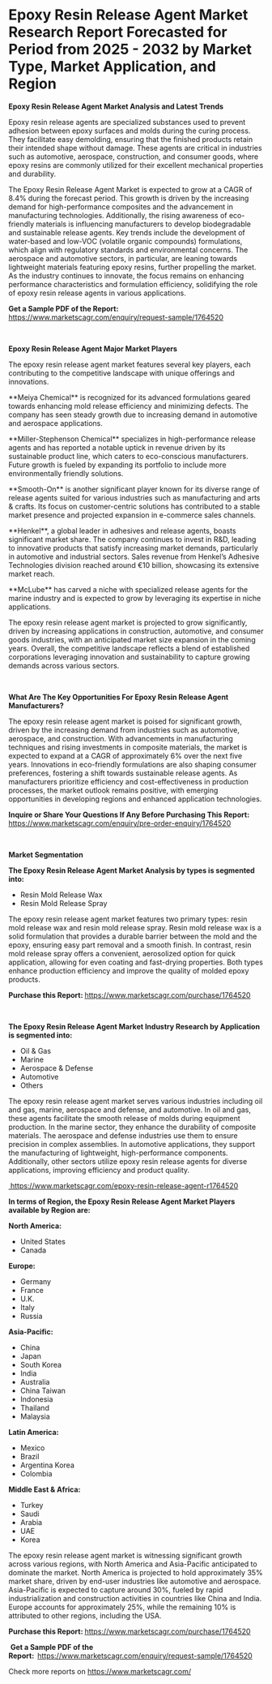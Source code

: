 <p><h1>Epoxy Resin Release Agent Market Research Report Forecasted for Period from 2025 -  2032 by Market Type, Market Application, and Region</h1></p><p><strong>Epoxy Resin Release Agent Market Analysis and Latest Trends</strong></p>
<p><p>Epoxy resin release agents are specialized substances used to prevent adhesion between epoxy surfaces and molds during the curing process. They facilitate easy demolding, ensuring that the finished products retain their intended shape without damage. These agents are critical in industries such as automotive, aerospace, construction, and consumer goods, where epoxy resins are commonly utilized for their excellent mechanical properties and durability.</p><p>The Epoxy Resin Release Agent Market is expected to grow at a CAGR of 8.4% during the forecast period. This growth is driven by the increasing demand for high-performance composites and the advancement in manufacturing technologies. Additionally, the rising awareness of eco-friendly materials is influencing manufacturers to develop biodegradable and sustainable release agents. Key trends include the development of water-based and low-VOC (volatile organic compounds) formulations, which align with regulatory standards and environmental concerns. The aerospace and automotive sectors, in particular, are leaning towards lightweight materials featuring epoxy resins, further propelling the market. As the industry continues to innovate, the focus remains on enhancing performance characteristics and formulation efficiency, solidifying the role of epoxy resin release agents in various applications.</p></p>
<p><strong>Get a Sample PDF of the Report:&nbsp;</strong> <a href="https://www.marketscagr.com/enquiry/request-sample/1764520?utm_campaign=2097&utm_medium=2&utm_source=Github&utm_content=ia&utm_term=02042025&utm_id=epoxy-resin-release-agent">https://www.marketscagr.com/enquiry/request-sample/1764520</a></p>
<p>&nbsp;</p>
<p><strong>Epoxy Resin Release Agent Major Market Players</strong></p>
<p><p>The epoxy resin release agent market features several key players, each contributing to the competitive landscape with unique offerings and innovations. </p><p>**Meiya Chemical** is recognized for its advanced formulations geared towards enhancing mold release efficiency and minimizing defects. The company has seen steady growth due to increasing demand in automotive and aerospace applications.</p><p>**Miller-Stephenson Chemical** specializes in high-performance release agents and has reported a notable uptick in revenue driven by its sustainable product line, which caters to eco-conscious manufacturers. Future growth is fueled by expanding its portfolio to include more environmentally friendly solutions.</p><p>**Smooth-On** is another significant player known for its diverse range of release agents suited for various industries such as manufacturing and arts & crafts. Its focus on customer-centric solutions has contributed to a stable market presence and projected expansion in e-commerce sales channels.</p><p>**Henkel**, a global leader in adhesives and release agents, boasts significant market share. The company continues to invest in R&D, leading to innovative products that satisfy increasing market demands, particularly in automotive and industrial sectors. Sales revenue from Henkel’s Adhesive Technologies division reached around €10 billion, showcasing its extensive market reach.</p><p>**McLube** has carved a niche with specialized release agents for the marine industry and is expected to grow by leveraging its expertise in niche applications.</p><p>The epoxy resin release agent market is projected to grow significantly, driven by increasing applications in construction, automotive, and consumer goods industries, with an anticipated market size expansion in the coming years. Overall, the competitive landscape reflects a blend of established corporations leveraging innovation and sustainability to capture growing demands across various sectors.</p></p>
<p>&nbsp;</p>
<p><strong>What Are The Key Opportunities For Epoxy Resin Release Agent Manufacturers?</strong></p>
<p><p>The epoxy resin release agent market is poised for significant growth, driven by the increasing demand from industries such as automotive, aerospace, and construction. With advancements in manufacturing techniques and rising investments in composite materials, the market is expected to expand at a CAGR of approximately 6% over the next five years. Innovations in eco-friendly formulations are also shaping consumer preferences, fostering a shift towards sustainable release agents. As manufacturers prioritize efficiency and cost-effectiveness in production processes, the market outlook remains positive, with emerging opportunities in developing regions and enhanced application technologies.</p></p>
<p><strong>Inquire or Share Your Questions If Any Before Purchasing This Report:</strong> <a href="https://www.marketscagr.com/enquiry/pre-order-enquiry/1764520?utm_campaign=2097&utm_medium=2&utm_source=Github&utm_content=ia&utm_term=02042025&utm_id=epoxy-resin-release-agent">https://www.marketscagr.com/enquiry/pre-order-enquiry/1764520</a></p>
<p>&nbsp;</p>
<p><strong>Market Segmentation</strong></p>
<p><strong>The Epoxy Resin Release Agent Market Analysis by types is segmented into:</strong></p>
<p><ul><li>Resin Mold Release Wax</li><li>Resin Mold Release Spray</li></ul></p>
<p><p>The epoxy resin release agent market features two primary types: resin mold release wax and resin mold release spray. Resin mold release wax is a solid formulation that provides a durable barrier between the mold and the epoxy, ensuring easy part removal and a smooth finish. In contrast, resin mold release spray offers a convenient, aerosolized option for quick application, allowing for even coating and fast-drying properties. Both types enhance production efficiency and improve the quality of molded epoxy products.</p></p>
<p><strong>Purchase this Report:&nbsp;</strong><a href="https://www.marketscagr.com/purchase/1764520?utm_campaign=2097&utm_medium=2&utm_source=Github&utm_content=ia&utm_term=02042025&utm_id=epoxy-resin-release-agent">https://www.marketscagr.com/purchase/1764520</a></p>
<p>&nbsp;</p>
<p><strong>The Epoxy Resin Release Agent Market Industry Research by Application is segmented into:</strong></p>
<p><ul><li>Oil & Gas</li><li>Marine</li><li>Aerospace & Defense</li><li>Automotive</li><li>Others</li></ul></p>
<p><p>The epoxy resin release agent market serves various industries including oil and gas, marine, aerospace and defense, and automotive. In oil and gas, these agents facilitate the smooth release of molds during equipment production. In the marine sector, they enhance the durability of composite materials. The aerospace and defense industries use them to ensure precision in complex assemblies. In automotive applications, they support the manufacturing of lightweight, high-performance components. Additionally, other sectors utilize epoxy resin release agents for diverse applications, improving efficiency and product quality.</p></p>
<p><a href="https://www.marketscagr.com/epoxy-resin-release-agent-r1764520?utm_campaign=2097&utm_medium=2&utm_source=Github&utm_content=ia&utm_term=02042025&utm_id=epoxy-resin-release-agent">&nbsp;https://www.marketscagr.com/epoxy-resin-release-agent-r1764520</a></p>
<p><strong>In terms of Region, the Epoxy Resin Release Agent Market Players available by Region are:</strong></p>
<p>
    <p> <strong> North America: </strong>
        <ul>
            <li>United States</li>
            <li>Canada</li>
        </ul>
        </p> 
    <p> <strong> Europe: </strong>
        <ul>
            <li>Germany</li>
            <li>France</li>
            <li>U.K.</li>
            <li>Italy</li>
            <li>Russia</li>
        </ul>
        </p> 
    <p> <strong> Asia-Pacific: </strong>
        <ul>
            <li>China</li>
            <li>Japan</li>
            <li>South Korea</li>
            <li>India</li>
            <li>Australia</li>
            <li>China Taiwan</li>
            <li>Indonesia</li>
            <li>Thailand</li>
            <li>Malaysia</li>
        </ul>
        </p> 
    <p> <strong> Latin America: </strong>
        <ul>
            <li>Mexico</li>
            <li>Brazil</li>
            <li>Argentina Korea</li>
            <li>Colombia</li>
        </ul>
        </p> 
    <p> <strong> Middle East & Africa: </strong>
        <ul>
            <li>Turkey</li>
            <li>Saudi</li>
            <li>Arabia</li>
            <li>UAE</li>
            <li>Korea</li>
        </ul>
    </p>
    </p>
<p><p>The epoxy resin release agent market is witnessing significant growth across various regions, with North America and Asia-Pacific anticipated to dominate the market. North America is projected to hold approximately 35% market share, driven by end-user industries like automotive and aerospace. Asia-Pacific is expected to capture around 30%, fueled by rapid industrialization and construction activities in countries like China and India. Europe accounts for approximately 25%, while the remaining 10% is attributed to other regions, including the USA.</p></p>
<p><strong>Purchase this Report: </strong><a href="https://www.marketscagr.com/purchase/1764520?utm_campaign=2097&utm_medium=2&utm_source=Github&utm_content=ia&utm_term=02042025&utm_id=epoxy-resin-release-agent">https://www.marketscagr.com/purchase/1764520</a></p>
<p>&nbsp;<strong>Get a Sample PDF of the Report:&nbsp;&nbsp;</strong><a href="https://www.marketscagr.com/enquiry/request-sample/1764520?utm_campaign=2097&utm_medium=2&utm_source=Github&utm_content=ia&utm_term=02042025&utm_id=epoxy-resin-release-agent">https://www.marketscagr.com/enquiry/request-sample/1764520</a></p>
<p><strong></strong></p>
<p>Check more reports on <a href="https://www.marketscagr.com/?utm_campaign=2097&utm_medium=2&utm_source=Github&utm_content=ia&utm_term=02042025&utm_id=epoxy-resin-release-agent">https://www.marketscagr.com/</a></p>